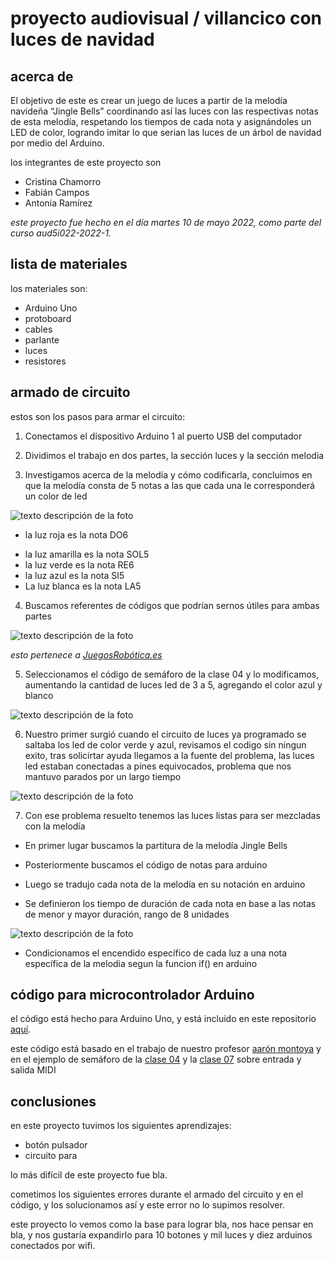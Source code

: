 # **proyecto audiovisual / villancico con luces de navidad**

## acerca de

El objetivo de este es crear un juego de luces a partir de la melodía navideña “Jingle Bells” coordinando así las luces con las respectivas notas de esta melodía, respetando los tiempos de cada nota y asignándoles un LED de color, logrando imitar lo que serian las luces de un árbol de navidad por medio del Arduino.

los integrantes de este proyecto son 
* Cristina Chamorro
* Fabián Campos
* Antonia Ramírez

*este proyecto fue hecho en el día martes 10 de mayo 2022, como parte del curso  aud5i022-2022-1.*

## lista de materiales

los materiales son:

* Arduino Uno
* protoboard
* cables
* parlante
* luces
* resistores

## armado de circuito

estos son los pasos para armar el circuito:


1. Conectamos el dispositivo Arduino 1 al puerto USB  del computador 

2. Dividimos el trabajo en dos partes, la sección luces y la sección melodia 

3. Investigamos acerca de la melodía y cómo codificarla, concluimos en que la melodía consta de 5 notas a las que cada una le corresponderá un color de led
  
![texto descripción de la foto](imagenes/jinglebells.jpeg)
  
  - la luz roja es la nota DO6
  *   la luz amarilla es la nota SOL5
  *   la luz verde es la nota RE6
  *   la luz azul es la nota SI5
  *   La luz blanca es la nota LA5

4. Buscamos referentes de códigos que podrían sernos útiles para ambas partes 

![texto descripción de la foto](imagenes/arrays.png)

*esto pertenece a [JuegosRobótica.es](https://juegosrobotica.es/musica-con-arduino/#)*

5. Seleccionamos el código de semáforo de la clase 04 y lo modificamos,  aumentando  la cantidad de luces led de 3 a 5, agregando el color azul y blanco 

![texto descripción de la foto](imagenes/luces.jpeg)

6. Nuestro primer surgió cuando el circuito de luces ya programado se saltaba los led de color verde y azul, revisamos el codigo sin ningun exito, tras solicirtar ayuda llegamos a la fuente del problema, las luces led estaban conectadas a pines equivocados, problema que nos mantuvo parados por un largo tiempo

![texto descripción de la foto](imagenes/pin-leds.jpeg)

7. Con ese problema resuelto tenemos las luces listas para ser mezcladas con la melodía 





* En primer lugar buscamos la partitura de la melodía Jingle Bells

* Posteriormente buscamos el código de notas para arduino

* Luego se tradujo cada nota de la melodía en su notación en arduino 

* Se definieron los tiempo de duración de cada nota en base a las notas de menor y mayor duración, rango de 8 unidades

![texto descripción de la foto](imagenes/notas.jpeg)

* Condicionamos el encendido específico de cada luz a una nota específica de la melodia segun la funcion if() en arduino 


## código para microcontrolador Arduino

el código está hecho para Arduino Uno, y está incluido en este repositorio [aquí](https://github.com/FabianCQ/clase-09-proyecto-mitad-semestre/blob/main/codigo_arduino/codigo_arduino.ino).

este código está basado en el trabajo de nuestro profesor [aarón montoya](https://github.com/montoyamoraga) y en el ejemplo de semáforo de la [clase 04](https://github.com/montoyamoraga/aud5i022-2022-1/tree/main/clases/clase-04) y la [clase 07](https://github.com/montoyamoraga/aud5i022-2022-1/tree/main/clases/clase-07) sobre entrada y salida MIDI


## conclusiones

en este proyecto tuvimos los siguientes aprendizajes: 

* botón pulsador
* circuito para 

lo más difícil de este proyecto fue bla.

cometimos los siguientes errores durante el armado del circuito y en el código, y los solucionamos así y este error no lo supimos resolver.

este proyecto lo vemos como la base para lograr bla, nos hace pensar en bla, y nos gustaría expandirlo para 10 botones y mil luces y diez arduinos conectados por wifi.
